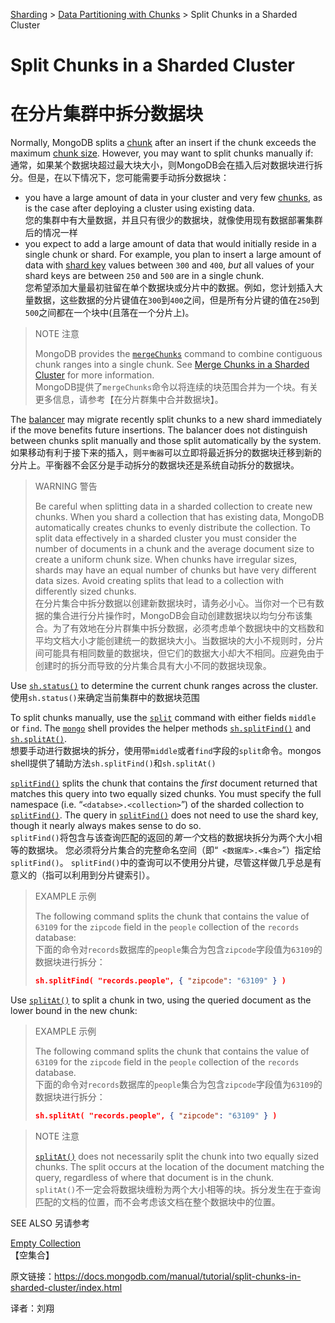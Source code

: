 [Sharding](https://docs.mongodb.com/manual/sharding/) > [Data Partitioning with Chunks](https://docs.mongodb.com/manual/core/sharding-data-partitioning/) > Split Chunks in a Sharded Cluster



# Split Chunks in a Sharded Cluster

# 在分片集群中拆分数据块

Normally, MongoDB splits a [chunk](https://docs.mongodb.com/manual/reference/glossary/#term-chunk) after an insert if the chunk exceeds the maximum [chunk size](https://docs.mongodb.com/manual/core/sharding-data-partitioning/#sharding-chunk-size). However, you may want to split chunks manually if:<br>通常，如果某个数据块超过最大块大小，则MongoDB会在插入后对数据块进行拆分。但是，在以下情况下，您可能需要手动拆分数据块：

- you have a large amount of data in your cluster and very few [chunks](https://docs.mongodb.com/manual/reference/glossary/#term-chunk), as is the case after deploying a cluster using existing data.<br>您的集群中有大量数据，并且只有很少的数据块，就像使用现有数据部署集群后的情况一样
- you expect to add a large amount of data that would initially reside in a single chunk or shard. For example, you plan to insert a large amount of data with [shard key](https://docs.mongodb.com/manual/reference/glossary/#term-shard-key) values between `300` and `400`, *but* all values of your shard keys are between `250` and `500` are in a single chunk.<br>您希望添加大量最初驻留在单个数据块或分片中的数据。例如，您计划插入大量数据，这些数据的分片键值在`300`到`400`之间，但是所有分片键的值在`250`到`500`之间都在一个块中(且落在一个分片上)。

> NOTE 注意
>
> MongoDB provides the [`mergeChunks`](https://docs.mongodb.com/manual/reference/command/mergeChunks/#dbcmd.mergeChunks) command to combine contiguous chunk ranges into a single chunk. See [Merge Chunks in a Sharded Cluster](https://docs.mongodb.com/manual/tutorial/merge-chunks-in-sharded-cluster/) for more information.<br>MongoDB提供了`mergeChunks`命令以将连续的块范围合并为一个块。有关更多信息，请参考【在分片群集中合并数据块】。

The [balancer](https://docs.mongodb.com/manual/reference/glossary/#term-balancer) may migrate recently split chunks to a new shard immediately if the move benefits future insertions. The balancer does not distinguish between chunks split manually and those split automatically by the system.<br>如果移动有利于接下来的插入，则`平衡器`可以立即将最近拆分的数据块迁移到新的分片上。平衡器不会区分是手动拆分的数据块还是系统自动拆分的数据块。

> WARNING 警告
>
> Be careful when splitting data in a sharded collection to create new chunks. When you shard a collection that has existing data, MongoDB automatically creates chunks to evenly distribute the collection. To split data effectively in a sharded cluster you must consider the number of documents in a chunk and the average document size to create a uniform chunk size. When chunks have irregular sizes, shards may have an equal number of chunks but have very different data sizes. Avoid creating splits that lead to a collection with differently sized chunks.<br>在分片集合中拆分数据以创建新数据块时，请务必小心。当你对一个已有数据的集合进行分片操作时，MongoDB会自动创建数据块以均匀分布该集合。为了有效地在分片群集中拆分数据，必须考虑单个数据块中的文档数和平均文档大小才能创建统一的数据块大小。当数据块的大小不规则时，分片间可能具有相同数量的数据块，但它们的数据大小却大不相同。应避免由于创建时的拆分而导致的分片集合具有大小不同的数据块现象。

Use [`sh.status()`](https://docs.mongodb.com/manual/reference/method/sh.status/#sh.status) to determine the current chunk ranges across the cluster.<br>使用`sh.status()`来确定当前集群中的数据块范围

To split chunks manually, use the [`split`](https://docs.mongodb.com/manual/reference/command/split/#dbcmd.split) command with either fields `middle` or `find`. The [`mongo`](https://docs.mongodb.com/manual/reference/program/mongo/#bin.mongo) shell provides the helper methods [`sh.splitFind()`](https://docs.mongodb.com/manual/reference/method/sh.splitFind/#sh.splitFind) and [`sh.splitAt()`](https://docs.mongodb.com/manual/reference/method/sh.splitAt/#sh.splitAt).<br>想要手动进行数据块的拆分，使用带`middle`或者`find`字段的`split`命令。mongos shell提供了辅助方法`sh.splitFind()`和`sh.splitAt()`

[`splitFind()`](https://docs.mongodb.com/manual/reference/method/sh.splitFind/#sh.splitFind) splits the chunk that contains the *first* document returned that matches this query into two equally sized chunks. You must specify the full namespace (i.e. “`<databse>.<collection>`”) of the sharded collection to [`splitFind()`](https://docs.mongodb.com/manual/reference/method/sh.splitFind/#sh.splitFind). The query in [`splitFind()`](https://docs.mongodb.com/manual/reference/method/sh.splitFind/#sh.splitFind) does not need to use the shard key, though it nearly always makes sense to do so.<br>`splitFind()`将包含与该查询匹配的返回的*第一个*文档的数据块拆分为两个大小相等的数据块。 您必须将分片集合的完整命名空间（即“` <数据库>.<集合>`”）指定给`splitFind()`。 `splitFind()`中的查询可以不使用分片键，尽管这样做几乎总是有意义的（指可以利用到分片键索引）。

> EXAMPLE 示例
>
> The following command splits the chunk that contains the value of `63109` for the `zipcode` field in the `people` collection of the `records` database:<br>下面的命令对`records`数据库的`people`集合为包含`zipcode`字段值为`63109`的数据块进行拆分：
> ```json
> sh.splitFind( "records.people", { "zipcode": "63109" } )
> ```

Use [`splitAt()`](https://docs.mongodb.com/manual/reference/method/sh.splitAt/#sh.splitAt) to split a chunk in two, using the queried document as the lower bound in the new chunk:

> EXAMPLE 示例
>
> The following command splits the chunk that contains the value of `63109` for the `zipcode` field in the `people` collection of the `records` database.<br>下面的命令对`records`数据库的`people`集合为包含`zipcode`字段值为`63109`的数据块进行拆分：
> ```json
> sh.splitAt( "records.people", { "zipcode": "63109" } )
> ```

> NOTE 注意
>
> [`splitAt()`](https://docs.mongodb.com/manual/reference/method/sh.splitAt/#sh.splitAt) does not necessarily split the chunk into two equally sized chunks. The split occurs at the location of the document matching the query, regardless of where that document is in the chunk.<br>`splitAt()`不一定会将数据块缠粉为两个大小相等的块。拆分发生在于查询匹配的文档的位置，而不会考虑该文档在整个数据块中的位置。

SEE ALSO 另请参考

[Empty Collection](https://docs.mongodb.com/manual/core/sharding-data-partitioning/#initial-chunks-empty-collection)<br>【空集合】



原文链接：https://docs.mongodb.com/manual/tutorial/split-chunks-in-sharded-cluster/index.html

译者：刘翔
